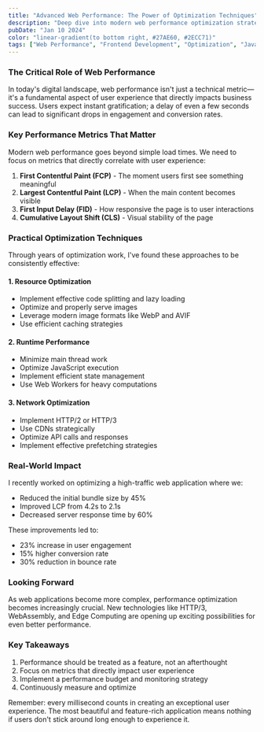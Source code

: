 ```yaml
---
title: "Advanced Web Performance: The Power of Optimization Techniques"
description: "Deep dive into modern web performance optimization strategies, from code splitting to resource prioritization, with real-world examples and metrics."
pubDate: "Jan 10 2024"
color: "linear-gradient(to bottom right, #27AE60, #2ECC71)"
tags: ["Web Performance", "Frontend Development", "Optimization", "JavaScript", "Core Web Vitals", "User Experience"]
---
```


### The Critical Role of Web Performance

In today's digital landscape, web performance isn't just a technical metric—it's a fundamental aspect of user experience that directly impacts business success. Users expect instant gratification; a delay of even a few seconds can lead to significant drops in engagement and conversion rates.

### Key Performance Metrics That Matter

Modern web performance goes beyond simple load times. We need to focus on metrics that directly correlate with user experience:

1. **First Contentful Paint (FCP)** - The moment users first see something meaningful
2. **Largest Contentful Paint (LCP)** - When the main content becomes visible
3. **First Input Delay (FID)** - How responsive the page is to user interactions
4. **Cumulative Layout Shift (CLS)** - Visual stability of the page

### Practical Optimization Techniques

Through years of optimization work, I've found these approaches to be consistently effective:

#### 1. Resource Optimization
- Implement effective code splitting and lazy loading
- Optimize and properly serve images
- Leverage modern image formats like WebP and AVIF
- Use efficient caching strategies

#### 2. Runtime Performance
- Minimize main thread work
- Optimize JavaScript execution
- Implement efficient state management
- Use Web Workers for heavy computations

#### 3. Network Optimization
- Implement HTTP/2 or HTTP/3
- Use CDNs strategically
- Optimize API calls and responses
- Implement effective prefetching strategies

### Real-World Impact

I recently worked on optimizing a high-traffic web application where we:
- Reduced the initial bundle size by 45%
- Improved LCP from 4.2s to 2.1s
- Decreased server response time by 60%

These improvements led to:
- 23% increase in user engagement
- 15% higher conversion rate
- 30% reduction in bounce rate

### Looking Forward

As web applications become more complex, performance optimization becomes increasingly crucial. New technologies like HTTP/3, WebAssembly, and Edge Computing are opening up exciting possibilities for even better performance.

### Key Takeaways

1. Performance should be treated as a feature, not an afterthought
2. Focus on metrics that directly impact user experience
3. Implement a performance budget and monitoring strategy
4. Continuously measure and optimize

Remember: every millisecond counts in creating an exceptional user experience. The most beautiful and feature-rich application means nothing if users don't stick around long enough to experience it.
